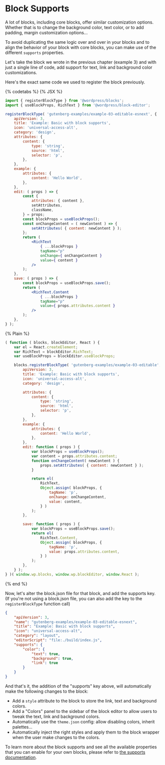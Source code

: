 # Block Supports

A lot of blocks, including core blocks, offer similar customization options. Whether that is to change the background color, text color, or to add padding, margin customization options...

To avoid duplicating the same logic over and over in your blocks and to align the behavior of your block with core blocks, you can make use of the different `supports` properties.

Let's take the block we wrote in the previous chapter (example 3) and with just a single line of code, add support for text, link and background color customizations.

Here's the exact same code we used to register the block previously.

{% codetabs %}
{% JSX %}

```jsx
import { registerBlockType } from '@wordpress/blocks';
import { useBlockProps, RichText } from '@wordpress/block-editor';

registerBlockType( 'gutenberg-examples/example-03-editable-esnext', {
	apiVersion: 3,
	title: 'Example: Basic with block supports',
	icon: 'universal-access-alt',
	category: 'design',
	attributes: {
		content: {
			type: 'string',
			source: 'html',
			selector: 'p',
		},
	},
	example: {
		attributes: {
			content: 'Hello World',
		},
	},
	edit: ( props ) => {
		const {
			attributes: { content },
			setAttributes,
			className,
		} = props;
		const blockProps = useBlockProps();
		const onChangeContent = ( newContent ) => {
			setAttributes( { content: newContent } );
		};
		return (
			<RichText
				{ ...blockProps }
				tagName="p"
				onChange={ onChangeContent }
				value={ content }
			/>
		);
	},
	save: ( props ) => {
		const blockProps = useBlockProps.save();
		return (
			<RichText.Content
				{ ...blockProps }
				tagName="p"
				value={ props.attributes.content }
			/>
		);
	},
} );
```

{% Plain %}

```js
( function ( blocks, blockEditor, React ) {
	var el = React.createElement;
	var RichText = blockEditor.RichText;
	var useBlockProps = blockEditor.useBlockProps;

	blocks.registerBlockType( 'gutenberg-examples/example-03-editable', {
		apiVersion: 3,
		title: 'Example: Basic with block supports',
		icon: 'universal-access-alt',
		category: 'design',

		attributes: {
			content: {
				type: 'string',
				source: 'html',
				selector: 'p',
			},
		},
		example: {
			attributes: {
				content: 'Hello World',
			},
		},
		edit: function ( props ) {
			var blockProps = useBlockProps();
			var content = props.attributes.content;
			function onChangeContent( newContent ) {
				props.setAttributes( { content: newContent } );
			}

			return el(
				RichText,
				Object.assign( blockProps, {
					tagName: 'p',
					onChange: onChangeContent,
					value: content,
				} )
			);
		},

		save: function ( props ) {
			var blockProps = useBlockProps.save();
			return el(
				RichText.Content,
				Object.assign( blockProps, {
					tagName: 'p',
					value: props.attributes.content,
				} )
			);
		},
	} );
} )( window.wp.blocks, window.wp.blockEditor, window.React );
```

{% end %}

Now, let's alter the block.json file for that block, and add the supports key. (If you're not using a block.json file, you can also add the key to the `registerBlockType` function call)

```json
{
	"apiVersion": 3,
	"name": "gutenberg-examples/example-03-editable-esnext",
	"title": "Example: Basic with block supports",
	"icon": "universal-access-alt",
	"category": "layout",
	"editorScript": "file:./build/index.js",
	"supports": {
		"color": {
			"text": true,
			"background": true,
			"link": true
		}
	}
}
```

And that's it, the addition of the "supports" key above, will automatically make the following changes to the block:

 - Add a `style` attribute to the block to store the link, text and background colors.
 - Add a "Colors" panel to the sidebar of the block editor to allow users to tweak the text, link and background colors.
 - Automatically use the `theme.json` config: allow disabling colors, inherit palettes...
 - Automatically inject the right styles and apply them to the block wrapper when the user make changes to the colors.

To learn more about the block supports and see all the available properties that you can enable for your own blocks, please refer to [the supports documentation](/docs/reference-guides/block-api/block-supports.md).
